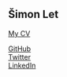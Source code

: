 <script src="https://use.fontawesome.com/releases/v5.12.1/js/all.js" data-auto-replace-svg="nest"></script>

## Šimon Let  
*<script type="text/javascript">document.write('simon.a.let' + '@' + 'gmail.com')</script>*

[<i class="fas fa-file-pdf"></i> My CV](https://github.com/curusarn/simonlet.cz/raw/master/cv_2020-2.pdf) <span style="color:#808080"></span>

[<i class="fab fa-github"></i> GitHub](https://github.com/curusarn)  
[<i class="fab fa-twitter"></i> Twitter](https://twitter.com/curusarn)  
[<i class="fab fa-linkedin"></i> LinkedIn](https://linkedin.com/in/simon-let)  
